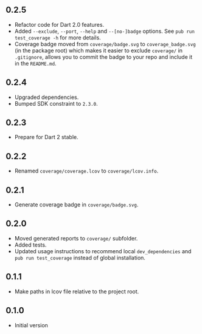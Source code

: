 ## 0.2.5

* Refactor code for Dart 2.0 features.
* Added `--exclude`, `--port`, `--help` and `--[no-]badge` options. See `pub run test_coverage -h` 
  for more details.
* Coverage badge moved from `coverage/badge.svg` to `coverage_badge.svg` (in the package root)
  which makes it easier to exclude `coverage/` in `.gitignore`, allows you to commit the badge
  to your repo and include it in the `README.md`.

## 0.2.4

* Upgraded dependencies.
* Bumped SDK constraint to `2.3.0`.

## 0.2.3

* Prepare for Dart 2 stable.

## 0.2.2

* Renamed `coverage/coverage.lcov` to `coverage/lcov.info`.

## 0.2.1

* Generate coverage badge in `coverage/badge.svg`.

## 0.2.0

* Moved generated reports to `coverage/` subfolder.
* Added tests.
* Updated usage instructions to recommend local `dev_dependencies`
  and `pub run test_coverage` instead of global installation.

## 0.1.1

* Make paths in lcov file relative to the project root.

## 0.1.0

* Initial version

